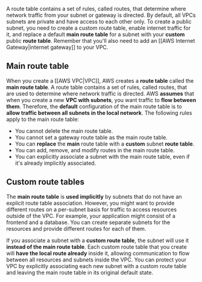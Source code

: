 A route table contains a set of rules, called routes, that determine where network traffic from your subnet or gateway is directed. By default, all VPCs subnets are private and have access to each other only. To create a public subnet, you need to create a custom route table, enable internet traffic for it, and replace a default **main route table** for a subnet with your **custom** public **route table**. Remember that you'll also need to add an [[AWS Internet Gateway|internet gateway]] to your VPC.

## Main route table

When you create a [[AWS VPC|VPC]], AWS creates a **route table** called the **main route table**. A route table contains a set of rules, called routes, that are used to determine where network traffic is directed. AWS **assumes** that when you create a new **VPC with subnets**, you want traffic to **flow between them**. Therefore, the **default** configuration of the main route table is to **allow traffic between all subnets in the local network**. The following rules apply to the main route table:

- You cannot delete the main route table.
- You cannot set a gateway route table as the main route table.
- You can **replace** the **main** route table with a **custom** subnet **route table**.
- You can add, remove, and modify routes in the main route table.
- You can explicitly associate a subnet with the main route table, even if it's already implicitly associated.

## Custom route tables

The **main route table** is **used implicitly** by subnets that do not have an explicit route table association. However, you might want to provide different routes on a per-subnet basis for traffic to access resources outside of the VPC. For example, your application might consist of a frontend and a database. You can create separate subnets for the resources and provide different routes for each of them.  
  
If you associate a subnet with a **custom route table**, the subnet will use it **instead of the main route table**. Each custom route table that you create will **have the local route already** inside it, allowing communication to flow between all resources and subnets inside the VPC. You can protect your VPC by explicitly associating each new subnet with a custom route table and leaving the main route table in its original default state.
